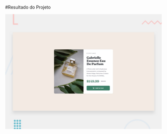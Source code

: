 #Resultado do Projeto

![Design preview for the Product preview card component coding challenge](./design/desktop-preview.jpg)


